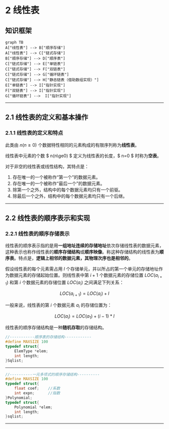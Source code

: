 # 2 线性表

## 知识框架

```mermaid
graph TB
A["线性表"] --> B["顺序存储"]
A["线性表"] --> C["链式存储"]
B["顺序存储"] --> D["顺序表"]
C["链式存储"] --> E["单链表"]
C["链式存储"] --> F["双链表"]
C["链式存储"] --> G["循环链表"]
C["链式存储"] --> H["静态链表（借助数组实现）"]
E["单链表"] --> I["指针实现"]
F["双链表"] --> I["指针实现"]
G["循环链表"] -->  I["指针实现"]
```

---

## 2.1 线性表的定义和基本操作

### 2.1.1 线性表的定义和特点

此类由 $n (n\ge0)$ 个数据特性相同的元素构成的有限序列称为**线性表**。

线性表中元素的个数 $ n(n\ge0) $ 定义为线性表的长度，$ n=0 $ 时称为**空表**。

对于非空的线性表或线性结构，其特点是：

1. 存在唯一的一个被称作“第一个”的数据元素。
2. 存在唯一的一个被称作“最后一个”的数据元素。
3. 除第一个之外，结构中的每个数据元素均只有一个前驱。
4. 除最后一个之外，结构中的每个数据元素均只有一个后继。

---

## 2.2 线性表的顺序表示和实现

### 2.2.1 线性表的顺序存储表示

线性表的顺序表示指的是用**一组地址连续的存储地址**依次存储线性表的数据元素，这种表示也称作线性表的**顺序存储结构**或**顺序映像**。称这种存储结构的线性表为**顺序表**。特点是，**逻辑上相邻的数据元素，其物理次序也是相邻的**。

假设线性表的每个元素需占用 $l$ 个存储单元，并以所占的第一个单元的存储地址作为数据元素的存储起始位置。则线性表中第 $i+1$ 个数据元素的存储位置 $LOC(a_{i+1})$ 和第 $i$ 个数据元素的存储位置 $LOC(a_i)$ 之间满足下列关系：

$$ LOC(a_{i+1})=LOC(a_i)+l$$

一般来说，线性表的第 $i$ 个数据元素 $a_i$ 的存储位置为：

$$ LOC(a_i)=LOC(a_1)+(i-1)*l$$

线性表的顺序存储结构是一种**随机存取**的存储结构。

```C
//-----------顺序表的存储结构------------
#define MAXSIZE 100
typedef struct{
    ElemType *elem;
    int length;
}Sqlist;
```

---

```C
//----------一元多项式的顺序存储结构----------
#define MAXSIZE 100
typedef struct{
    float coef;    //系数
    int expn;      //指数
}Polynomial;
typedef struct{
    Polynomial *elem;
    int length;
}sqlist;
```

---

